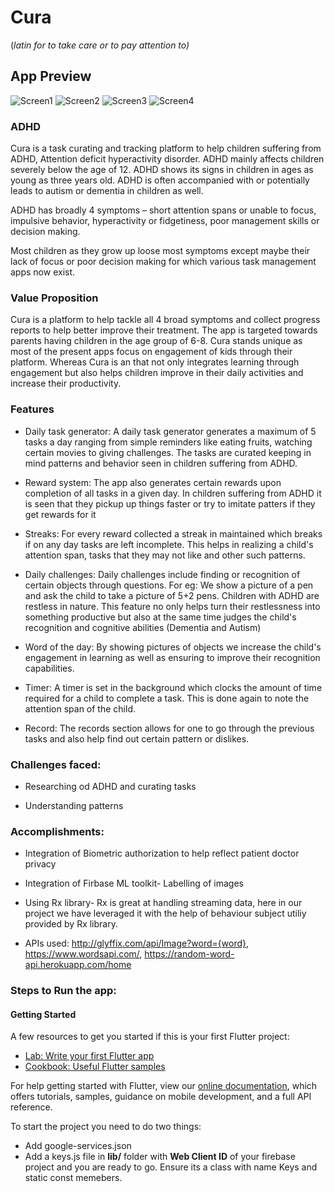 # **Cura**

(_latin for to take care or to pay attention to)_

## App Preview

![Screen1](https://github.com/Devil39/Apptitude/blob/master/assets/Screen1.png)
![Screen2](https://github.com/Devil39/Apptitude/blob/master/assets/Screen2.png)
![Screen3](https://github.com/Devil39/Apptitude/blob/master/assets/Screen3.png)
![Screen4](https://github.com/Devil39/Apptitude/blob/master/assets/Screen4.png)

### ADHD


Cura is a task curating and tracking platform to help children suffering from ADHD, Attention deficit hyperactivity disorder. ADHD mainly affects children severely below the age of 12. ADHD shows its signs in children in ages as young as three years old. ADHD is often accompanied with or potentially leads to autism or dementia in children as well.



 ADHD has broadly 4 symptoms – short attention spans or unable to focus, impulsive behavior, hyperactivity or fidgetiness, poor management skills or decision making.



Most children as they grow up loose most symptoms except maybe their lack of focus or poor decision making for which various task management apps now exist.


### Value Proposition


Cura is a platform to help tackle all 4 broad symptoms and collect progress reports to help better improve their treatment. The app is targeted towards parents having children in the age group of 6-8. Cura stands unique as most of the present apps focus on engagement of kids through their platform. Whereas Cura is an that not only integrates learning through engagement but also helps children improve in their daily activities and increase their productivity.


### Features


- Daily task generator: A daily task generator generates a maximum of 5 tasks a day ranging from simple reminders like eating fruits, watching certain movies to giving challenges. The tasks are curated keeping in mind patterns and behavior seen in children suffering from ADHD.

- Reward system: The app also generates certain rewards upon completion of all tasks in a given day. In children suffering from ADHD it is seen that they pickup up things faster or try to imitate patters if they get rewards for it

- Streaks: For every reward collected a streak in maintained which breaks if on any day tasks are left incomplete. This helps in realizing a child&#39;s attention span, tasks that they may not like and other such patterns.

- Daily challenges: Daily challenges include finding or recognition of certain objects through questions. For eg: We show a picture of a pen and ask the child to take a picture of 5+2 pens. Children with ADHD are restless in nature. This feature no only helps turn their restlessness into something productive but also at the same time judges the child&#39;s recognition and cognitive abilities (Dementia and Autism)

- Word of the day: By showing pictures of objects we increase the child&#39;s engagement in learning as well as ensuring to improve their recognition capabilities.

- Timer: A timer is set in the background which clocks the amount of time required for a child to complete a task. This is done again to note the attention span of the child.

- Record: The records section allows for one to go through the previous tasks and also help find out certain pattern or dislikes.



### Challenges faced:


- Researching od ADHD and curating tasks

- Understanding patterns



### Accomplishments:


- Integration of Biometric authorization to help reflect patient doctor privacy

- Integration of Firbase ML toolkit- Labelling of images

- Using Rx library- Rx is great at handling streaming data, here in our project we have leveraged it with the help of behaviour subject utiliy provided by Rx library.

- APIs used: http://glyffix.com/api/Image?word={word}, https://www.wordsapi.com/, https://random-word-api.herokuapp.com/home 


### Steps to Run the app:
#### Getting Started

A few resources to get you started if this is your first Flutter project:

- [Lab: Write your first Flutter app](https://flutter.dev/docs/get-started/codelab)
- [Cookbook: Useful Flutter samples](https://flutter.dev/docs/cookbook)

For help getting started with Flutter, view our
[online documentation](https://flutter.dev/docs), which offers tutorials,
samples, guidance on mobile development, and a full API reference.

To start the project you need to do two things:
- Add google-services.json
- Add a keys.js file in **lib/** folder with **Web Client ID** of your firebase project and you are ready to go. Ensure its a class with name Keys and static const memebers.


